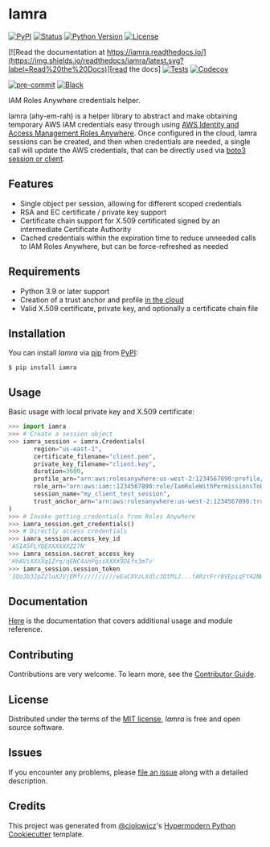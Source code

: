 <!-- cSpell:ignore Codecov, FLYQEXXXXXXZ, Pqss, Xdlc, cjolowicz
}] -->

# Iamra

[![PyPI](https://img.shields.io/pypi/v/iamra.svg)][pypi_]
[![Status](https://img.shields.io/pypi/status/iamra.svg)][status]
[![Python Version](https://img.shields.io/pypi/pyversions/iamra)][python version]
[![License](https://img.shields.io/pypi/l/iamra)][license]

[![Read the documentation at https://iamra.readthedocs.io/](https://img.shields.io/readthedocs/iamra/latest.svg?label=Read%20the%20Docs)][read the docs]
[![Tests](https://github.com/gadams999/iamra/workflows/Tests/badge.svg)][tests]
[![Codecov](https://codecov.io/gh/gadams999/iamra/branch/main/graph/badge.svg)][codecov]

[![pre-commit](https://img.shields.io/badge/pre--commit-enabled-brightgreen?logo=pre-commit&logoColor=white)][pre-commit]
[![Black](https://img.shields.io/badge/code%20style-black-000000.svg)][black]

[pypi_]: https://pypi.org/project/iamra/
[status]: https://pypi.org/project/iamra/
[python version]: https://pypi.org/project/iamra
[read the docs]: https://iamra.readthedocs.io/
[tests]: https://github.com/gadams999/iamra/actions?workflow=Tests
[codecov]: https://app.codecov.io/gh/gadams999/iamra
[pre-commit]: https://github.com/pre-commit/pre-commit
[black]: https://github.com/psf/black

IAM Roles Anywhere credentials helper.

Iamra (ahy-em-rah) is a helper library to abstract and make obtaining temporary AWS IAM credentials easy through using [AWS Identity and Access Management Roles Anywhere](https://docs.aws.amazon.com/rolesanywhere/latest/userguide/introduction.html). Once configured in the cloud, Iamra sessions can be created, and then when credentials are needed, a single call will update the AWS credentials, that can be directly used via [boto3 session or client](https://boto3.amazonaws.com/v1/documentation/api/latest/reference/core/session.html).

## Features

- Single object per session, allowing for different scoped credentials
- RSA and EC certificate / private key support
- Certificate chain support for X.509 certificated signed by an intermediate Certificate Authority
- Cached credentials within the expiration time to reduce unneeded calls to IAM Roles Anywhere, but can be force-refreshed as needed

## Requirements

- Python 3.9 or later support
- Creation of a trust anchor and profile [in the cloud](https://docs.aws.amazon.com/rolesanywhere/latest/userguide/getting-started.html)
- Valid X.509 certificate, private key, and optionally a certificate chain file

## Installation

You can install _Iamra_ via [pip] from [PyPI]:

<!-- markdownlint-disable -->

```console
$ pip install iamra
```

<!-- markdownlint-restore -->

## Usage

Basic usage with local private key and X.509 certificate:

```python
>>> import iamra
>>> # Create a session object
>>> iamra_session = iamra.Credentials(
       region="us-east-1",
       certificate_filename="client.pem",
       private_key_filename="client.key",
       duration=3600,
       profile_arn="arn:aws:rolesanywhere:us-west-2:1234567890:profile/3d203fc0-7bba-4ec1-a6ef-697504ce1c72",
       role_arn="arn:aws:iam::1234567890:role/IamRoleWithPermissionsToUse",
       session_name="my_client_test_session",
       trust_anchor_arn="arn:aws:rolesanywhere:us-west-2:1234567890:trust-anchor/29efd0b1-1b66-4df4-8ae7-e935716efd8e",
)
>>> # Invoke getting credentials from Roles Anywhere
>>> iamra_session.get_credentials()
>>> # Directly access credentials
>>> iamra_session.access_key_id
'ASIA5FLYQEXXXXXXZ27N'
>>> iamra_session.secret_access_key
'HhAViXXXXqIZrq/qENC4ahPqssXXXX9DEfx3mTv'
>>> iamra_session.session_token
'IQoJb3JpZ2luX2VjEMf//////////wEaCXVzLXdlc3QtMiJ...fARzrFrr0VEpiqFY42NWjFdFUhdLkPiuhsLoTYH+OnaGl92OxAho3j0='
```

## Documentation

[Here](https://iamra.readthedocs.io/en/latest/) is the documentation that covers additional usage and module reference.

## Contributing

Contributions are very welcome.
To learn more, see the [Contributor Guide].

## License

Distributed under the terms of the [MIT license][license],
_Iamra_ is free and open source software.

## Issues

If you encounter any problems,
please [file an issue] along with a detailed description.

## Credits

This project was generated from [@cjolowicz]'s [Hypermodern Python Cookiecutter] template.

[@cjolowicz]: https://github.com/cjolowicz
[pypi]: https://pypi.org/
[hypermodern python cookiecutter]: https://github.com/cjolowicz/cookiecutter-hypermodern-python
[file an issue]: https://github.com/gadams999/iamra/issues
[pip]: https://pip.pypa.io/

<!-- github-only -->

[license]: https://github.com/gadams999/iamra/blob/main/LICENSE
[contributor guide]: https://github.com/gadams999/iamra/blob/main/CONTRIBUTING.md
